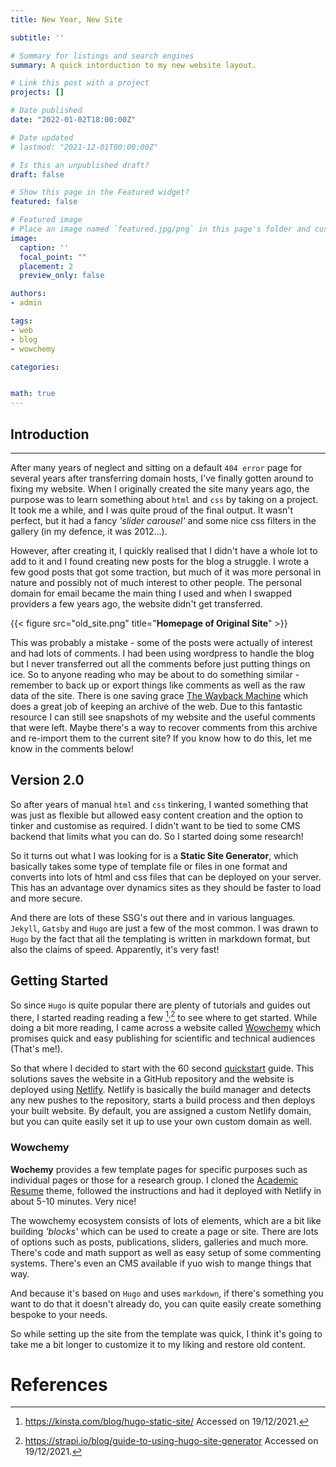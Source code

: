 ```yaml
---
title: New Year, New Site

subtitle: ''

# Summary for listings and search engines
summary: A quick intorduction to my new website layout.

# Link this post with a project
projects: []

# Date published
date: "2022-01-02T18:00:00Z"

# Date updated
# lastmod: "2021-12-01T00:00:00Z"

# Is this an unpublished draft?
draft: false

# Show this page in the Featured widget?
featured: false

# Featured image
# Place an image named `featured.jpg/png` in this page's folder and customize its options here.
image:
  caption: ''
  focal_point: ""
  placement: 2
  preview_only: false

authors:
- admin

tags:
- web
- blog
- wowchemy

categories:


math: true
---
```



## Introduction
---

After many years of neglect and sitting on a default `404 error` page for several years after transferring domain hosts, I've finally gotten around to fixing my website. 
When I originally created the site many years ago, the purpose was to learn something about `html` and `css` by taking on a project. 
It took me a while, and I was quite proud of the final output. It wasn't perfect, but it had a fancy *'slider carousel'* and some nice css filters in the gallery (in my defence, it was 2012...).

However, after creating it, I quickly realised that I didn't have a whole lot to add to it and I found creating new posts for the blog a struggle. 
I wrote a few good posts that got some traction, but much of it was more personal in nature and possibly not of much interest to other people.
The personal domain for email became the main thing I used and when I swapped providers a few years ago, the website didn't get transferred.

{{< figure src="old_site.png" title="**Homepage of Original Site**" >}}

This was probably a mistake - some of the posts were actually of interest and had lots of comments. 
I had been using wordpress to handle the blog but I never transferred out all the comments before just putting things on ice. So to anyone reading who may be about to do something similar - remember to back up or export things like comments as well as the raw data of the site.
There is one saving grace [The Wayback Machine](https://web.archive.org/) which does a great job of keeping an archive of the web. 
Due to this fantastic resource I can still see snapshots of my website and the useful comments that were left. 
Maybe there's a way to recover comments from this archive and re-import them to the current site? 
If you know how to do this, let me know in the comments below!

## Version 2.0

So after years of manual `html` and `css` tinkering, I wanted something that was just as flexible but allowed easy content creation and the option to tinker and customise as required. I didn't want to be tied to some CMS backend that limits what you can do. So I started doing some research!

So it turns out what I was looking for is a **Static Site Generator**, which basically takes some type of template file or files in one format and converts into lots of html and css files that can be deployed on your server. This has an advantage over dynamics sites as they should be faster to load and more secure.

And there are lots of these SSG's out there and in various languages. `Jekyll`, `Gatsby` and `Hugo` are just a few of the most common.
I was drawn to `Hugo` by the fact that all the templating is written in markdown format, but also the claims of speed. Apparently, it's very fast!


## Getting Started

So since `Hugo` is quite popular there are plenty of tutorials and guides out there, I started reading reading a few [^1]<sup>,</sup>[^2] to see where to get started. While doing a bit more reading, I came across a website called [Wowchemy](https://wowchemy.com/) which promises quick and easy publishing for scientific and technical audiences (That's me!). 

So that where I decided to start with the 60 second [quickstart](https://wowchemy.com/docs/getting-started/hugo-github-quickstart/) guide. This solutions saves the website in a GitHub repository and the website is deployed using [Netlify](https://www.netlify.com/). Netlify is basically the build manager and detects any new pushes to the repository, starts a build process and then deploys your built website. By default, you are assigned a custom Netlify domain, but you can quite easily set it up to use your own custom domain as well. 

### Wowchemy

**Wochemy** provides a few template pages for specific purposes such as individual pages or those for a research group. I cloned the [Academic Resume](https://wowchemy.com/hugo-themes/) theme, followed the instructions and had it deployed with Netlify in about 5-10 minutes. Very nice!

The wowchemy ecosystem consists of lots of elements, which are a bit like building *'blocks'* which can be used to create a page or site. 
There are lots of options such as posts, publications, sliders, galleries and much more. 
There's code and math support as well as easy setup of some commenting systems. There's even an CMS available if yuo wish to mange things that way. 

And because it's based on `Hugo` and uses `markdown`, if there's something you want to do that it doesn't already do, you can quite easily create something bespoke to your needs.

So while setting up the site from the template was quick, I think it's going to take me a bit longer to customize it to my liking and restore old content. 

# References


[^1]: https://kinsta.com/blog/hugo-static-site/ Accessed on 19/12/2021.
[^2]: https://strapi.io/blog/guide-to-using-hugo-site-generator Accessed on 19/12/2021.
